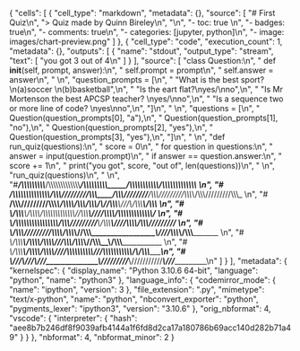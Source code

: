 {
 "cells": [
  {
   "cell_type": "markdown",
   "metadata": {},
   "source": [
    "# First Quiz\n",
    "> Quiz made by Quinn Bireley\n",
    "\n",
    "- toc: true \n",
    "- badges: true\n",
    "- comments: true\n",
    "- categories: [jupyter, python]\n",
    "- image: images/chart-preview.png"
   ]
  },
  {
   "cell_type": "code",
   "execution_count": 1,
   "metadata": {},
   "outputs": [
    {
     "name": "stdout",
     "output_type": "stream",
     "text": [
      "you got 3 out of 4\n"
     ]
    }
   ],
   "source": [
    "class Question:\n",
    "     def __init__(self, prompt, answer):\n",
    "          self.prompt = prompt\n",
    "          self.answer = answer\n",
    " \n",
    "question_prompts = [\n",
    "     \"What is the best sport? \\n(a)soccer \\n(b)basketball\",\n",
    "     \"Is the eart flat?\\nyes/\\nno\",\n",
    "     \"Is Mr Mortenson the best APCSP teacher? \\nyes/\\nno\",\n",
    "     \"Is a sequence two or more line of code? \\nyes\\nno\",\n",
    "]\n",
    " \n",
    "questions = [\n",
    "     Question(question_prompts[0], \"a\"),\n",
    "     Question(question_prompts[1], \"no\"),\n",
    "     Question(question_prompts[2], \"yes\"),\n",
    "     Question(question_prompts[3], \"yes\"),\n",
    "]\n",
    " \n",
    "def run_quiz(questions):\n",
    "     score = 0\n",
    "     for question in questions:\n",
    "          answer = input(question.prompt)\n",
    "          if answer == question.answer:\n",
    "               score += 1\n",
    "     print(\"you got\", score, \"out of\", len(questions))\n",
    " \n",
    "run_quiz(questions)\n",
    " \n",
    "#_____/\\\\\\\\\\\\\\\\\\_____/\\\\\\\\\\\\\\\\\\\\\\\\\\__________/\\\\\\\\\\\\\\\\\\_____/\\\\\\\\\\\\\\\\\\\\\\____/\\\\\\\\\\\\\\\\\\\\\\\\\\___        \n",
    "# ___/\\\\\\\\\\\\\\\\\\\\\\\\\\__\\/\\\\\\/////////\\\\\\_____/\\\\\\////////____/\\\\\\/////////\\\\\\_\\/\\\\\\/////////\\\\\\_      \n",
    "#  __/\\\\\\/////////\\\\\\_\\/\\\\\\_______\\/\\\\\\___/\\\\\\/____________\\//\\\\\\______\\///__\\/\\\\\\_______\\/\\\\\\_      \n",
    "#   _\\/\\\\\\_______\\/\\\\\\_\\/\\\\\\\\\\\\\\\\\\\\\\\\\\/___/\\\\\\_______________\\////\\\\\\_________\\/\\\\\\\\\\\\\\\\\\\\\\\\\\/__    \n",
    "#    _\\/\\\\\\\\\\\\\\\\\\\\\\\\\\\\\\_\\/\\\\\\/////////____\\/\\\\\\__________________\\////\\\\\\______\\/\\\\\\/////////____    \n",
    "#     _\\/\\\\\\/////////\\\\\\_\\/\\\\\\_____________\\//\\\\\\____________________\\////\\\\\\___\\/\\\\\\_____________  \n",
    "#      _\\/\\\\\\_______\\/\\\\\\_\\/\\\\\\______________\\///\\\\\\___________/\\\\\\______\\//\\\\\\__\\/\\\\\\_____________  \n",
    "#       _\\/\\\\\\_______\\/\\\\\\_\\/\\\\\\________________\\////\\\\\\\\\\\\\\\\\\_\\///\\\\\\\\\\\\\\\\\\\\\\/___\\/\\\\\\_____________\n",
    "#        _\\///________\\///__\\///____________________\\/////////____\\///////////_____\\///______________\n"
   ]
  }
 ],
 "metadata": {
  "kernelspec": {
   "display_name": "Python 3.10.6 64-bit",
   "language": "python",
   "name": "python3"
  },
  "language_info": {
   "codemirror_mode": {
    "name": "ipython",
    "version": 3
   },
   "file_extension": ".py",
   "mimetype": "text/x-python",
   "name": "python",
   "nbconvert_exporter": "python",
   "pygments_lexer": "ipython3",
   "version": "3.10.6"
  },
  "orig_nbformat": 4,
  "vscode": {
   "interpreter": {
    "hash": "aee8b7b246df8f9039afb4144a1f6fd8d2ca17a180786b69acc140d282b71a49"
   }
  }
 },
 "nbformat": 4,
 "nbformat_minor": 2
}
